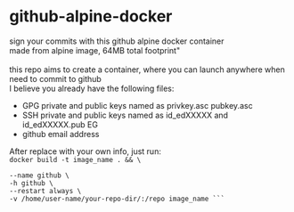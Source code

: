 # github-alpine-docker
sign your commits with this github alpine docker container <br>
made from alpine image, 64MB total footprint"<br>
<br>
this repo aims to create a container, where you can launch anywhere when need to commit to github <br>
I believe you already have the following files: <br>
- GPG private and public keys named as privkey.asc pubkey.asc <br>
- SSH private and public keys named as id_edXXXXX and id_edXXXXX.pub EG <br> 
- github email address <br>

After replace with your own info, just run: <br>
 ``` docker build -t image_name . && \ ```
 
 ```docker run -ti -d \ 
 --name github \ 
 -h github \ 
 --restart always \ 
 -v /home/user-name/your-repo-dir/:/repo image_name ```
